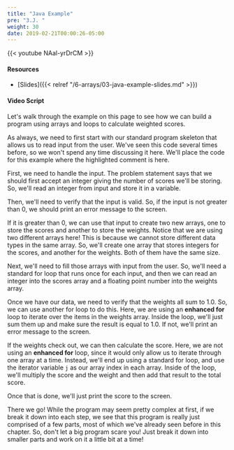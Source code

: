 ```yaml
---
title: "Java Example"
pre: "3.J. "
weight: 30
date: 2019-02-21T00:00:26-05:00
---
```


{{< youtube NAal-yrDrCM >}}

#### Resources

* [Slides]({{< relref "/6-arrays/03-java-example-slides.md" >}})

#### Video Script

Let's walk through the example on this page to see how we can build a program using arrays and loops to calculate weighted scores.

As always, we need to first start with our standard program skeleton that allows us to read input from the user. We've seen this code several times before, so we won't spend any time discussing it here. We'll place the code for this example where the highlighted comment is here.

First, we need to handle the input. The problem statement says that we should first accept an integer giving the number of scores we'll be storing. So, we'll read an integer from input and store it in a variable.

Then, we'll need to verify that the input is valid. So, if the input is not greater than 0, we should print an error message to the screen.

If it is greater than 0, we can use that input to create two new arrays, one to store the scores and another to store the weights. Notice that we are using two different arrays here! This is because we cannot store different data types in the same array. So, we'll create one array that stores integers for the scores, and another for the weights. Both of them have the same size.

Next, we'll need to fill those arrays with input from the user. So, we'll need a standard for loop that runs once for each input, and then we can read an integer into the scores array and a floating point number into the weights array.

Once we have our data, we need to verify that the weights all sum to 1.0. So, we can use another for loop to do this. Here, we are using an **enhanced for** loop to iterate over the items in the weights array. Inside the loop, we'll just sum them up and make sure the result is equal to 1.0. If not, we'll print an error message to the screen.

If the weights check out, we can then calculate the score. Here, we are not using an **enhanced for** loop, since it would only allow us to iterate through one array at a time. Instead, we'll end up using a standard for loop, and use the iterator variable `j` as our array index in each array. Inside of the loop, we'll multiply the score and the weight and then add that result to the total score.

Once that is done, we'll just print the score to the screen.

There we go! While the program may seem pretty complex at first, if we break it down into each step, we see that this program is really just comprised of a few parts, most of which we've already seen before in this chapter. So, don't let a big program scare you! Just break it down into smaller parts and work on it a little bit at a time!
